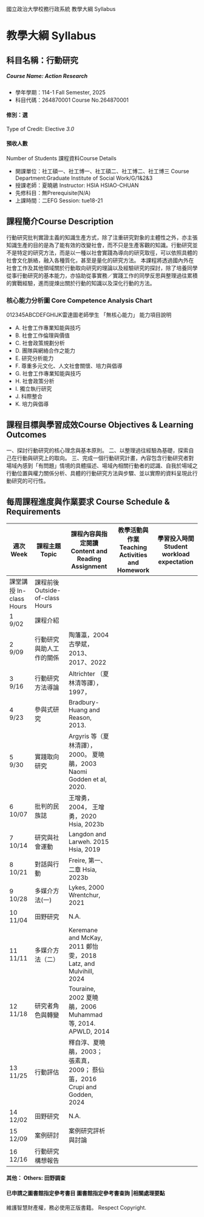 國立政治大學校務行政系統 教學大綱 Syllabus
# 教學大綱 Syllabus
##  科目名稱：行動研究
#####  Course Name: Action Research
  * 學年學期：114-1 Fall Semester, 2025 
  * 科目代碼：264870001 Course No.264870001
#### 修別：選
Type of Credit: Elective 
_3.0_
#### 預收人數
Number of Students
課程資料Course Details
  * 開課單位：社工碩一、社工博一、社工碩二、社工博二、社工博三 Course Department:Graduate Institute of Social Work/G/1&2&3 
  * 授課老師：夏曉鵑 Instructor: HSIA HSIAO-CHUAN 
  * 先修科目：無Prerequisite(N/A)
  * 上課時間：二EFG Session: tue18-21
##  課程簡介Course Description
行動研究批判實證主義的知識生產方式，除了注重研究對象的主體性之外，亦主張知識生產的目的是為了能有效的改變社會，而不只是生產客觀的知識。行動研究並不是特定的研究方法，而是以一種以社會實踐為導向的研究取徑，可以依照具體的社會文化脈絡，融入各種質化，甚至是量化的研究方法。
本課程將透過國內外在社會工作及其他領域關於行動取向研究的理論以及經驗研究的探討，除了培養同學從事行動研究的基本能力，亦協助從事實務／實踐工作的同學反思與整理過往累積的實戰經驗，進而提煉出關於行動的知識以及深化行動的方法。
###  核心能力分析圖 Core Competence Analysis Chart
012345ABCDEFGHIJK雷達圖老師學生
「無核心能力」 
能力項目說明
  * A. 社會工作專業知能與技巧
  * B. 社會工作倫理與價值
  * C. 社會政策規劃分析
  * D. 團隊與網絡合作之能力
  * E. 研究分析能力
  * F. 尊重多元文化、人文社會關懷、培力與倡導
  * G. 社會工作專業知能與技巧
  * H. 社會政策分析
  * I. 獨立執行研究
  * J. 科際整合
  * K. 培力與倡導
##  課程目標與學習成效Course Objectives & Learning Outcomes 
一、探討行動研究的核心理念與基本原則。
二、以整理過往經驗為基礎，探索自己在行動與研究上的取向。
三、完成一個行動研究計畫，內容包含行動研究者對場域內感到「有問題」情境的具體描述、場域內相關行動者的認識、自我於場域之行動位置與權力關係分析、具體的行動研究方法與步驟、並以實際的資料呈現此行動研究的可行性。
##  每周課程進度與作業要求 Course Schedule & Requirements
週次 Week |  課程主題 Topic |  課程內容與指定閱讀 Content and Reading Assignment |  教學活動與作業 Teaching Activities and Homework |  學習投入時間 Student workload expectation  
---|---|---|---|---  
課堂講授 In-class Hours |  課程前後 Outside-of-class Hours  
1 9/02 |  課程介紹 |  |  |  |   
2 9/09 |  行動研究與助人工作的關係 |  陶藩瀛，2004 古學斌，2013、2017、2022 |  |  |   
3 9/16 |  行動研究方法導論 |  Altrichter （夏林清等譯），1997， |  |  |   
4 9/23 |  參與式研究 |  Bradbury-Huang and Reason, 2013. |  |  |   
5 9/30 |  實踐取向研究 |  Argyris 等（夏林清譯），2000。 夏曉鵑，2003 Naomi Godden et al, 2020. |  |  |   
6 10/07 |  批判的民族誌 |  王增勇，2004， 王增勇，2020 Hsia, 2023b |  |  |   
7 10/14 |  研究與社會運動 |  Langdon and Larweh. 2015 Hsia, 2019 |  |  |   
8 10/21 |  對話與行動 |  Freire, 第一、二章 Hsia, 2023b |  |  |   
9 10/28 |  多媒介方法(一) |  Lykes, 2000 Wrentchur, 2021 |  |  |   
10 11/04 |  田野研究 |  N.A. |  |  |   
11 11/11 |  多媒介方法（二） |  Keremane and McKay, 2011 鄭怡雯，2018 Latz, and Mulvihill, 2024 |  |  |   
12 11/18 |  研究者角色與轉變 |  Touraine, 2002 夏曉鵑，2006 Muhammad等, 2014. APWLD, 2014 |  |  |   
13 11/25 |  行動評估 |  釋自淳、夏曉鵑，2003； 張素真，2009； 蔡仙笛，2016 Crupi and Godden, 2024 |  |  |   
14 12/02 |  田野研究 |  N.A. |  |  |   
15 12/09 |  案例研討 |  案例研究評析與討論 |  |  |   
16 12/16 |  行動研究構想報告 |  |  |  |   
####  其他： Others: 田野調查 
####  已申請之圖書館指定參考書目  圖書館指定參考書查詢 |相關處理要點
維護智慧財產權，務必使用正版書籍。 Respect Copyright.